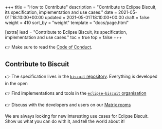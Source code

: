 +++
title = "How to Contribute"
description = "Contribute to Eclipse Biscuit, its specification, implementation and use cases."
date = 2021-05-01T18:10:00+00:00
updated = 2021-05-01T18:10:00+00:00
draft = false
weight = 410
sort_by = "weight"
template = "docs/page.html"

[extra]
lead = "Contribute to Eclipse Biscuit, its specification, implementation and use cases."
toc = true
top = false
+++

👉 Make sure to read the [Code of Conduct](../code-of-conduct/).

## Contribute to Biscuit

👉 The specification lives in the [`biscuit` repository](https://github.com/eclipse-biscuit/biscuit).
Everything is developed in the open

👉 Find implementations and tools in the [`eclipse-biscuit` organisation](https://github.com/eclipse-biscuit)

👉 Discuss with the developers and users on our [Matrix rooms](https://matrix.to/#/#biscuit-auth:matrix.org)

We are always looking for new interesting use cases for Eclipse Biscuit. Show us what you can do with it,
and tell the world about it!

